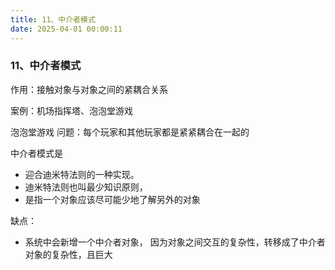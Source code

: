 ```yaml
---
title: 11、中介者模式
date: 2025-04-01 00:00:11
---
```

### 11、中介者模式

作用：接触对象与对象之间的紧耦合关系

案例：机场指挥塔、泡泡堂游戏

泡泡堂游戏
问题：每个玩家和其他玩家都是紧紧耦合在一起的


中介者模式是
- 迎合迪米特法则的一种实现。
- 迪米特法则也叫最少知识原则，
- 是指一个对象应该尽可能少地了解另外的对象

缺点：
- 系统中会新增一个中介者对象，
因为对象之间交互的复杂性，转移成了中介者对象的复杂性，且巨大
